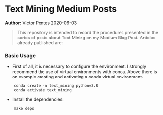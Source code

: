 # **Text Mining Medium Posts**

**Author:** Victor Pontes 2020-06-03

> This repository is intended to record the procedures presented in the series of posts about Text Mining on my Medium Blog Post.
> Articles already published are:
> 

### **Basic Usage**

+ First of all, it is necessary to configure the environment. I strongly recommend the use of virtual environments with conda. 
Above there is an example creating and activating a conda virtual environment.

```
	conda create -n text_mining python=3.8
	conda activate text_mining
```

+ Install the dependencies:

```
	make deps
```
